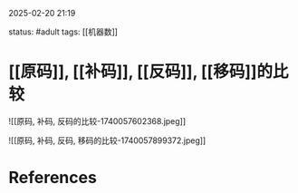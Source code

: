 2025-02-20    21:19

status: #adult 
tags: [[机器数]]


# [[原码]], [[补码]], [[反码]], [[移码]]的比较

![[原码, 补码, 反码的比较-1740057602368.jpeg]]


![[原码, 补码, 反码, 移码的比较-1740057899372.jpeg]]


# References
